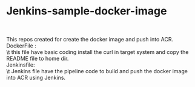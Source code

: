 # Jenkins-sample-docker-image
</br>

This repos created for create the docker image and push into ACR.<br/>
DockerFile : <br/>
  \t this file have basic coding install the curl in target system and copy the README file to home dir. </br>
Jenkinsfile: </br>
  \t Jenkins file have the pipeline code to build and push the docker image into ACR using Jenkins. <br/>
  
